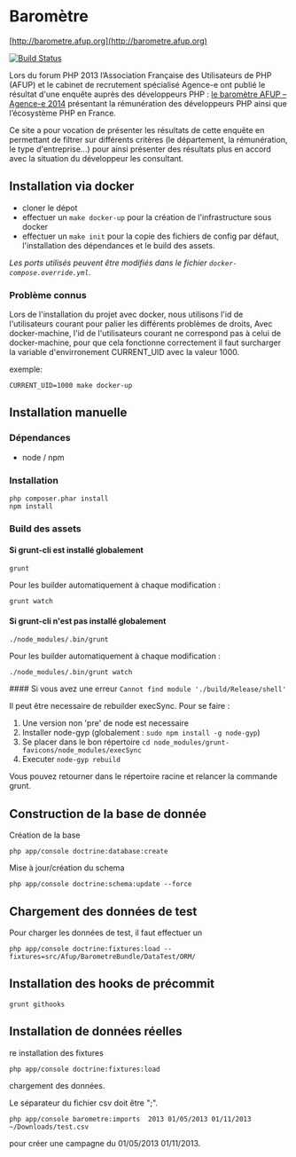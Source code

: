 # Baromètre

[http://barometre.afup.org](http://barometre.afup.org)

[![Build Status](https://secure.travis-ci.org/afup/barometre.png?branch=master)](http://travis-ci.org/afup/barometre)

Lors du forum PHP 2013 l’Association Française des Utilisateurs de PHP (AFUP) et le cabinet de recrutement spécialisé Agence-e ont publié le résultat d'une enquête auprès des développeurs PHP : [le baromètre AFUP – Agence-e 2014](http://afup.org/docs/barometre/Barometre-AFUP-Agence-e-2014-Les-salaires-de-l-ecosysteme-PHP-en-France.pdf) présentant la rémunération des développeurs PHP ainsi que l’écosystème PHP en France.

Ce site a pour vocation de présenter les résultats de cette enquête en permettant de filtrer sur différents critères (le département, la rémunération, le type d'entreprise...) pour ainsi présenter des résultats plus en accord avec la situation du développeur les consultant.

## Installation via docker

* cloner le dépot
* effectuer un `make docker-up` pour la création de l'infrastructure sous docker
* effectuer un `make init` pour la copie des fichiers de config par défaut, l'installation des dépendances et le build des assets.

_Les ports utilisés peuvent être modifiés dans le fichier `docker-compose.override.yml`._

### Problème connus

Lors de l'installation du projet avec docker, nous utilisons l'id de l'utilisateurs courant pour palier les différents problèmes de droits,
Avec docker-machine, l'id de l'utilisateurs courant ne correspond pas à celui de docker-machine,
pour que cela fonctionne correctement il faut surcharger la variable d'envirronement CURRENT_UID avec la valeur 1000.

exemple:

```
CURRENT_UID=1000 make docker-up
```

## Installation manuelle

### Dépendances

* node / npm

### Installation

```
php composer.phar install
npm install
```

### Build des assets

#### Si grunt-cli est installé globalement

```
grunt
```

Pour les builder automatiquement à chaque modification :

```
grunt watch
```

#### Si grunt-cli n'est pas installé globalement

```
./node_modules/.bin/grunt
```

Pour les builder automatiquement à chaque modification :

```
./node_modules/.bin/grunt watch
```

#### Si vous avez une erreur `Cannot find module './build/Release/shell'`

Il peut être necessaire de rebuilder execSync. Pour se faire :

1. Une version non 'pre' de node est necessaire
2. Installer node-gyp (globalement : `sudo npm install -g node-gyp`)
3. Se placer dans le bon répertoire `cd node_modules/grunt-favicons/node_modules/execSync`
4. Executer `node-gyp rebuild`

Vous pouvez retourner dans le répertoire racine et relancer la commande grunt.

## Construction de la base de donnée

Création de la base
```
php app/console doctrine:database:create
```

Mise à jour/création du schema
```
php app/console doctrine:schema:update --force
```

## Chargement des données de test

Pour charger les données de test, il faut effectuer un

```
php app/console doctrine:fixtures:load --fixtures=src/Afup/BarometreBundle/DataTest/ORM/
```


## Installation des hooks de précommit

```
grunt githooks
```

## Installation de données réelles

re installation des fixtures

```
php app/console doctrine:fixtures:load
```

chargement des données.

Le séparateur du fichier csv doit être ";".

```
php app/console barometre:imports  2013 01/05/2013 01/11/2013  ~/Downloads/test.csv
```

pour créer une campagne du 01/05/2013 01/11/2013.
